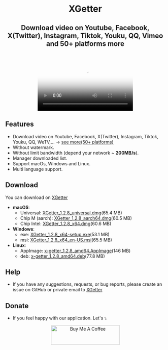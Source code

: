 <h1 align="center"> XGetter </h1>
<h2 align="center"> Download video on Youtube, Facebook, X(Twitter), Instagram, Tiktok, Youku, QQ, Vimeo and 50+ platforms more </h2>
<br/>
<p align="center">
<video src="https://github.com/user-attachments/assets/7a6af3db-c7eb-476f-bf34-a68e96e973a4" controls poster="https://github.com/user-attachments/assets/74b83224-43ec-401f-bc0b-46ea2ce600bb">
</video>
</p>




## Features

- Download video on Youtube, Facebook, X(Twitter), Instagram, Tiktok, Youku, QQ, WeTV,... → [see more(50+ platforms)](https://xgetter.com/support_platforms)
- Without watermark.
- Without limit bandwidth (depend your network ~ **200MB/s**).
- Manager downloaded list.
- Support macOs, Windows and Linux.
- Multi language support.

## Download


You can download on [XGetter](https://xgetter.com/)


- **macOS**:
  - Universal:  [XGetter_1.2.8_universal.dmg](https://github.com/xgetter-team/xgetter/releases/download/1.2.8/XGetter_1.2.8_universal.dmg)(65.4 MB)
  - Chip M (aarch): [XGetter_1.2.8_aarch64.dmg](https://github.com/xgetter-team/xgetter/releases/download/1.2.8/XGetter_1.2.8_aarch64.dmg)(60.5 MB)
  - Chip Intel: [XGetter_1.2.8_x64.dmg](https://github.com/xgetter-team/xgetter/releases/download/1.2.8/XGetter_1.2.8_x64.dmg)(60.6 MB)
- **Windows**:
  - exe: [XGetter_1.2.8_x64-setup.exe](https://github.com/xgetter-team/xgetter/releases/download/1.2.8/XGetter_1.2.8_x64-setup.exe)(53.1 MB)
  - msi: [XGetter_1.2.8_x64_en-US.msi](https://github.com/xgetter-team/xgetter/releases/download/1.2.8/XGetter_1.2.8_x64_en-US.msi)(65.5 MB)
- **Linux**:
  - AppImage: [x-getter_1.2.8_amd64.AppImage](https://github.com/xgetter-team/xgetter/releases/download/1.2.8/x-getter_1.2.8_amd64.AppImage)(146 MB)
  - deb: [x-getter_1.2.8_amd64.deb](https://github.com/xgetter-team/xgetter/releases/download/1.2.8/x-getter_1.2.8_amd64.deb)(77.8 MB)

## Help

- If you have any suggestions, requests, or bug reports, please create an issue on GitHub or private email to [XGetter](mailto:support@xgetter.com)

## Donate

- If you feel happy with our application. Let's ⤵
<p align="Center">
<a href="https://xgetter.com/donate?utm_source=Xgetter_web" target="_blank"><img src="https://cdn.buymeacoffee.com/buttons/v2/default-yellow.png" alt="Buy Me A Coffee" style="height: 60px !important;width: 217px !important;" ></a>
</p>
